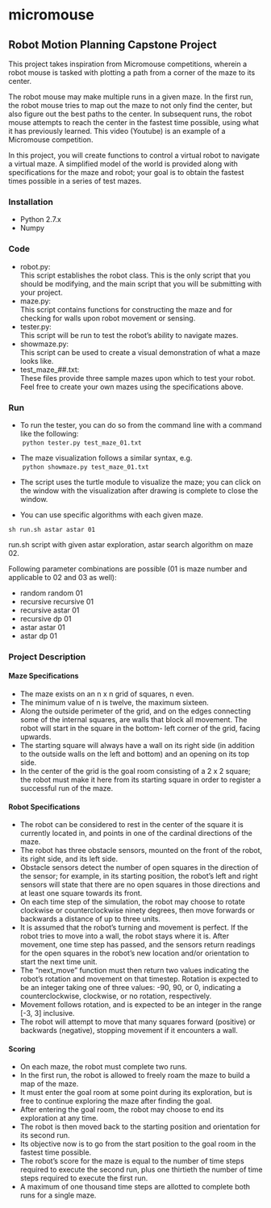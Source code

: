 # micromouse


## Robot Motion Planning Capstone Project
This project takes inspiration from Micromouse competitions, wherein a robot mouse is tasked with plotting a path from a corner of the maze to its center. 

The robot mouse may make multiple runs in a given maze. In the first run, the robot mouse tries to map out the maze to not only find the center, but also figure out the best paths to the center. In subsequent runs, the robot mouse attempts to reach the center in the fastest time possible, using what it has previously learned. This video (Youtube) is an example of a Micromouse competition. 

In this project, you will create functions to control a virtual robot to navigate a virtual maze. A simplified model of the world is provided along with specifications for the maze and robot; your goal is to obtain the fastest times possible in a series of test mazes.

### Installation
- Python 2.7.x
- Numpy

### Code
- robot.py:  
  This script establishes the robot class. This is the only script that you should be modifying, and the main script that you   will be submitting with your project.
- maze.py:  
  This script contains functions for constructing the maze and for checking for walls upon robot movement or sensing.
- tester.py:  
  This script will be run to test the robot’s ability to navigate mazes.
- showmaze.py:  
  This script can be used to create a visual demonstration of what a maze looks like.
- test_maze_##.txt:  
  These files provide three sample mazes upon which to test your robot. Feel free to create your own mazes using the specifications above.

### Run
- To run the tester, you can do so from the command line with a command like the following:  
  ```python tester.py test_maze_01.txt```
- The maze visualization follows a similar syntax, e.g.  
  ```python showmaze.py test_maze_01.txt```
- The script uses the turtle module to visualize the maze; you can click on the window with the visualization after drawing is complete to close the window.

- You can use specific algorithms with each given maze.

```sh run.sh astar astar 01```

run.sh script with given astar exploration, astar search algorithm on maze 02.

Following parameter combinations are possible (01 is maze number and applicable to 02 and 03 as well):
- random random 01
- recursive recursive 01
- recursive astar 01
- recursive dp 01
- astar astar 01
- astar dp 01

### Project Description
#### Maze Specifications
- The maze exists on an n x n grid of squares, n even. 
- The minimum value of n is twelve, the maximum sixteen. 
- Along the outside perimeter of the grid, and on the edges connecting some of the internal squares, are walls that block all movement. The robot will start in the square in the bottom- left corner of the grid, facing upwards. 
- The starting square will always have a wall on its right side (in addition to the outside walls on the left and bottom) and an opening on its top side. 
- In the center of the grid is the goal room consisting of a 2 x 2 square; the robot must make it here from its starting square in order to register a successful run of the maze.

#### Robot Specifications
- The robot can be considered to rest in the center of the square it is currently located in, and points in one of the cardinal directions of the maze. 
- The robot has three obstacle sensors, mounted on the front of the robot, its right side, and its left side. 
- Obstacle sensors detect the number of open squares in the direction of the sensor; for example, in its starting position, the robot’s left and right sensors will state that there are no open squares in those directions and at least one square towards its front. 
- On each time step of the simulation, the robot may choose to rotate clockwise or counterclockwise ninety degrees, then move forwards or backwards a distance of up to three units. 
- It is assumed that the robot’s turning and movement is perfect. If the robot tries to move into a wall, the robot stays where it is. After movement, one time step has passed, and the sensors return readings for the open squares in the robot’s new location and/or orientation to start the next time unit.
- The “next_move” function must then return two values indicating the robot’s rotation and movement on that timestep. Rotation is expected to be an integer taking one of three values: -90, 90, or 0, indicating a counterclockwise, clockwise, or no rotation, respectively. 
- Movement follows rotation, and is expected to be an integer in the range [-3, 3] inclusive. 
- The robot will attempt to move that many squares forward (positive) or backwards (negative), stopping movement if it encounters a wall.

#### Scoring
- On each maze, the robot must complete two runs. 
- In the first run, the robot is allowed to freely roam the maze to build a map of the maze. 
- It must enter the goal room at some point during its exploration, but is free to continue exploring the maze after finding the goal. 
- After entering the goal room, the robot may choose to end its exploration at any time. 
- The robot is then moved back to the starting position and orientation for its second run. 
- Its objective now is to go from the start position to the goal room in the fastest time possible. 
- The robot’s score for the maze is equal to the number of time steps required to execute the second run, plus one thirtieth the number of time steps required to execute the first run. 
- A maximum of one thousand time steps are allotted to complete both runs for a single maze.

